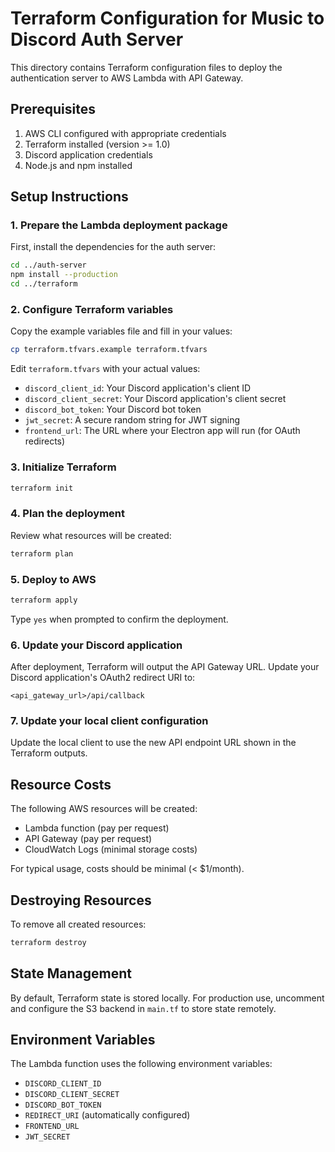# Terraform Configuration for Music to Discord Auth Server

This directory contains Terraform configuration files to deploy the authentication server to AWS Lambda with API Gateway.

## Prerequisites

1. AWS CLI configured with appropriate credentials
2. Terraform installed (version >= 1.0)
3. Discord application credentials
4. Node.js and npm installed

## Setup Instructions

### 1. Prepare the Lambda deployment package

First, install the dependencies for the auth server:

```bash
cd ../auth-server
npm install --production
cd ../terraform
```

### 2. Configure Terraform variables

Copy the example variables file and fill in your values:

```bash
cp terraform.tfvars.example terraform.tfvars
```

Edit `terraform.tfvars` with your actual values:
- `discord_client_id`: Your Discord application's client ID
- `discord_client_secret`: Your Discord application's client secret
- `discord_bot_token`: Your Discord bot token
- `jwt_secret`: A secure random string for JWT signing
- `frontend_url`: The URL where your Electron app will run (for OAuth redirects)

### 3. Initialize Terraform

```bash
terraform init
```

### 4. Plan the deployment

Review what resources will be created:

```bash
terraform plan
```

### 5. Deploy to AWS

```bash
terraform apply
```

Type `yes` when prompted to confirm the deployment.

### 6. Update your Discord application

After deployment, Terraform will output the API Gateway URL. Update your Discord application's OAuth2 redirect URI to:

```
<api_gateway_url>/api/callback
```

### 7. Update your local client configuration

Update the local client to use the new API endpoint URL shown in the Terraform outputs.

## Resource Costs

The following AWS resources will be created:
- Lambda function (pay per request)
- API Gateway (pay per request)
- CloudWatch Logs (minimal storage costs)

For typical usage, costs should be minimal (< $1/month).

## Destroying Resources

To remove all created resources:

```bash
terraform destroy
```

## State Management

By default, Terraform state is stored locally. For production use, uncomment and configure the S3 backend in `main.tf` to store state remotely.

## Environment Variables

The Lambda function uses the following environment variables:
- `DISCORD_CLIENT_ID`
- `DISCORD_CLIENT_SECRET`
- `DISCORD_BOT_TOKEN`
- `REDIRECT_URI` (automatically configured)
- `FRONTEND_URL`
- `JWT_SECRET`